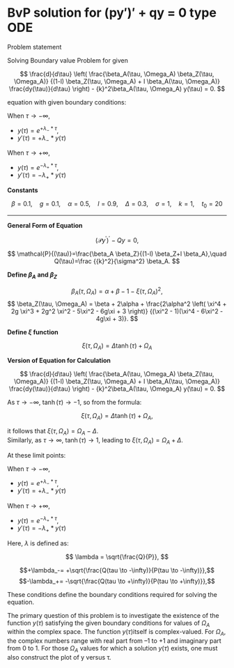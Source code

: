 # BvP solution for (py′)′ + qy = 0 type ODE
 
Problem statement

Solving Boundary value Problem for given 


$$
\frac{d}{d\tau} \left( \frac{\beta_A(\tau, \Omega_A) \beta_Z(\tau, \Omega_A)}
{(1-l) \beta_Z(\tau, \Omega_A) + l \beta_A(\tau, \Omega_A)}
\frac{dy(\tau)}{d\tau} \right) - {k}^2\beta_A(\tau, \Omega_A) y(\tau) = 0.
$$


equation with given boundary conditions:

When $\tau \to -\infty$,  
- $y(\tau) = e^{+\lambda_-*\tau}$, 
- $y'(\tau) = +\lambda_-*y(\tau)$ 

When $\tau \to +\infty$,  
- $y(\tau) = e^{-\lambda_+*\tau}$,     
- $y'(\tau) = -\lambda_+*y(\tau)$

  
**Constants**

$$
\beta = 0.1, \quad g = 0.1, \quad \alpha = 0.5, \quad l = 0.9, \quad \Delta = 0.3, \quad \sigma = 1, \quad k = 1, \quad t_0 = 20
$$

---
**General Form of Equation**

$$
\left(\mathcal{P} y^{\prime}\right)^{\prime}-Q y=0,
$$

$$
\mathcal{P}{(\tau)}=\frac{\beta_A \beta_Z}{(1-l) \beta_Z+l \beta_A},\quad  Q(\tau)=\frac {{k}^2}{\sigma^2} \beta_A.
$$

**Define $\beta_A$ and $\beta_Z$**

$$
\beta_A(\tau, \Omega_A) = \alpha + \beta - 1 - \xi(\tau, \Omega_A)^2,
$$
$$
\beta_Z(\tau, \Omega_A) =
\beta + 2\alpha + 
\frac{2\alpha^2 \left( \xi^4 + 2g \xi^3 + 2g^2 \xi^2 - 5\xi^2 - 6g\xi + 3 \right)}
{(\xi^2 - 1)(\xi^4 - 6\xi^2 - 4g\xi + 3)}.
$$

**Define $\xi$ function**

$$
\xi(\tau, \Omega_A) = \Delta \tanh(\tau) + \Omega_A 
$$

**Version of Equation for Calculation**

$$
\frac{d}{d\tau} \left( \frac{\beta_A(\tau, \Omega_A) \beta_Z(\tau, \Omega_A)}
{(1-l) \beta_Z(\tau, \Omega_A) + l \beta_A(\tau, \Omega_A)}
\frac{dy(\tau)}{d\tau} \right) - {k}^2\beta_A(\tau, \Omega_A) y(\tau) = 0.
$$


As $\tau \to -\infty$, $\tanh(\tau) \to -1$, so from the formula:

$$
\xi(\tau, \Omega_A) = \Delta \tanh(\tau) + \Omega_A,
$$

it follows that $\xi(\tau, \Omega_A) = \Omega_A - \Delta$.  
Similarly, 
as $\tau \to \infty$, $\tanh(\tau) \to 1$, leading to $\xi(\tau, \Omega_A) = \Omega_A + \Delta$.

At these limit points:

When $\tau \to -\infty$,  
- $y(\tau) = e^{+\lambda_-*\tau}$, 
- $y'(\tau) = +\lambda_-*y(\tau)$ 

When $\tau \to +\infty$,  
- $y(\tau) = e^{-\lambda_+*\tau}$,     
- $y'(\tau) = -\lambda_+*y(\tau)$ 

Here, $\lambda$ is defined as:

$$
\lambda = \sqrt{\frac{Q}{P}},
$$

$$+\lambda_-= +\sqrt{\frac{Q(tau \to -\infty)}{P(tau \to -\infty)}},$$
$$-\lambda_+= -\sqrt{\frac{Q(tau \to +\infty)}{P(tau \to +\infty)}},$$


These conditions define the boundary conditions required for solving the equation.


The primary question of this problem is to investigate the existence of the function $y(τ)$ satisfying the given boundary conditions for values of $Ω_A$ within the complex space. The function $y(τ)$itself is complex-valued. For $Ω_A$, the complex numbers range with real part from –1 to +1 and imaginary part from 0 to 1. For those $Ω_A$ values for which a solution $y(τ)$ exists, one must also construct the plot of y versus τ.

